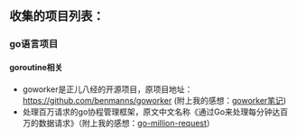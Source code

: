 ## 收集的项目列表：

### go语言项目

#### goroutine相关
* goworker是正儿八经的开源项目，原项目地址：https://github.com/benmanns/goworker
(附上我的感想：[goworker笔记](/goworker/笔记.md))
* 处理百万请求的go协程管理框架，原文中文名称《通过Go来处理每分钟达百万的数据请求》（附上我的感想：[go-million-request](/goroutine-million-request/笔记.md)）
